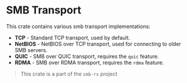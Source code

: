 # SMB Transport

This crate contains various smb transport implementations:

- **TCP** - Standard TCP transport, used by default.
- **NetBIOS** - NetBIOS over TCP transport, used for connecting to older SMB servers.
- **QUIC** - SMB over QUIC transport, requires the `quic` feature.
- **RDMA** - SMB over RDMA transport, requires the `rdma` feature.

> This crate is a part of the `smb-rs` project
